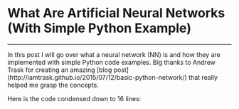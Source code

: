 # What Are Artificial Neural Networks (With Simple Python Example)

<hr>
In this post I will go over what a neural network (NN) is and how they are implemented with simple Python code examples. Big thanks to Andrew Trask for creating an amazing [blog post](http://iamtrask.github.io/2015/07/12/basic-python-network/) that really helped me grasp the concepts.


Here is the code condensed down to 16 lines:
<script src="https://gist.github.com/A-I-dan/28c45f68e0dd41c85e8d02abff050e49.js"></script>
